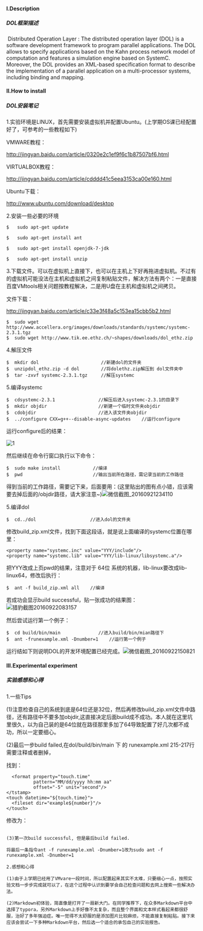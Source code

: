 #### I.Description

##### DOL框架描述

​	Distributed Operation Layer : The distributed operation layer (DOL) is a 	software development framework to program parallel applications. The DOL allows to specify applications based on the Kahn process network model of computation and features a simulation engine based on SystemC. Moreover, the DOL provides an XML-based specification format to describe the implementation of a parallel application on a multi-processor systems, including binding and mapping.

#### II.How to install

##### DOL安装笔记

1.实验环境是LINUX，首先需要安装虚拟机并配置Ubuntu。(上学期OS课已经配置好了，可参考的一些教程如下)

VMWARE教程：

http://jingyan.baidu.com/article/0320e2c1ef9f6c1b87507bf6.html

VIRTUALBOX教程：

http://jingyan.baidu.com/article/cdddd41c5eea3153ca00e160.html

Ubuntu下载：

http://www.ubuntu.com/download/desktop

2.安装一些必要的环境

```
$	sudo apt-get update

$	sudo apt-get install ant

$ 	sudo apt-get install openjdk-7-jdk

$	sudo apt-get install unzip
```

3.下载文件。可以在虚拟机上直接下，也可以在主机上下好再拖进虚拟机。不过有的虚拟机可能没法在主机和虚拟机之间复制粘贴文件，解决方法有两个：一是直接百度VMtools相关问题按教程解决，二是用U盘在主机和虚拟机之间拷贝。

文件下载：

http://jingyan.baidu.com/article/c33e3f48a5c153ea15cbb5b2.html

```
$  sudo wget http://www.accellera.org/images/downloads/standards/systemc/systemc-2.3.1.tgz
$  sudo wget http://www.tik.ee.ethz.ch/~shapes/downloads/dol_ethz.zip
```

4.解压文件

```
$  mkdir dol                       //新建dol的文件夹
$  unzipdol_ethz.zip -d dol        //将dolethz.zip解压到 dol文件夹中
$  tar -zxvf systemc-2.3.1.tgz     //解压systemc
```

5.编译systemc

```
$  cdsystemc-2.3.1                //解压后进入systemc-2.3.1的目录下
$  mkdir objdir                   //新建一个临时文件夹objdir
$  cdobjdir                       //进入该文件夹objdir
$  ../configure CXX=g++--disable-async-updates    //运行configure
```

运行configure后的结果：

![1](https://cloud.githubusercontent.com/assets/22443270/19917977/dbe97a20-a102-11e6-9714-bbd9ba359c07.png)

然后继续在命令行窗口执行以下命令：

```
$  sudo make install            //编译
$  pwd                          //输出当前所在路径，需记录当前的工作路径
```

得到当前的工作路径，需要记下来，后面要用：(这里贴出的图有点小错，应该需要去掉后面的/objdir路径，请大家注意~)![微信截图_20160921234110](https://cloud.githubusercontent.com/assets/22443270/19918014/32da01ec-a103-11e6-8d60-ef9595c73efb.png)

5.编译dol

```
$  cd../dol                    //进入dol的文件夹
```

修改build_zip.xml文件，找到下面这段话，就是说上面编译的systemc位置在哪里：

```
<property name="systemc.inc" value="YYY/include"/>
<property name="systemc.lib" value="YYY/lib-linux/libsystemc.a"/>
```

把YYY改成上页pwd的结果，注意对于  64位 系统的机器，lib-linux要改成lib-linux64，修改后执行：

```
$  ant -f build_zip.xml all    //编译
```

若成功会显示build successful，贴一张成功的结果图：![猎豹截图20160922083157](https：//github.com/TTTSSS/ES2016_14353283/raw/master/猎豹截图20160922083157.png)

然后尝试运行第一个例子：

```
$  cd build/bin/main              //进入build/bin/mian路径下
$  ant -frunexample.xml -Dnumber=1    //运行第一个例子
```

运行结如下则说明DOL的开发环境配置已经完成。![微信截图_20160922150821](https：//github.com/TTTSSS/ES2016_14353283/raw/master/微信截图_20160922150821.png)

#### III.Experimental experiment

##### 实验感想和心得

1.一些Tips

(1)注意检查自己的系统到底是64位还是32位，然后再修改build_zip.xml文件中路径，还有路径中不要多加objdir,这直接决定后面build成不成功。本人就在这里坑里很久，以为自己装的是64位就在路径那里多加了64导致配置了好几次都不成功，所以一定要细心。

(2)最后一步build failed,在dol/build/bin/main 下 的 runexample.xml 215-217行需要注释或者删掉，

找到：
 <tstamp>

```
  <format property="touch.time"
          pattern="MM/dd/yyyy hh:mm aa"
          offset="-5" unit="second"/>
</tstamp>
<touch datetime="${touch.time}">
  <fileset dir="example${number}"/>
</touch>
```

修改为：
<!--     <tstamp>

```
  <format property="touch.time"
          pattern="MM/dd/yyyy hh:mm aa"
          offset="-5" unit="second"/>
</tstamp>
<touch datetime="${touch.time}">
  <fileset dir="example${number}"/>
</touch> -->
```

(3)第一次build successful, 但是最后build failed.

将最后一条指令ant -f runexample.xml -Dnumber=1改为sudo ant -f runexample.xml -Dnumber=1

2.感想和心得

(1)由于上学期已经用了VMvare一段时间，所以配置起来其实不太难，只要细心一点，按照实验文档一步步完成就可以了，在这个过程中认识到要学会自己检查问题和去网上搜索一些解决办法。

(2)Markdown初体验，简直像是打开了一扇新大门。在同学推荐下，在众多Markdown平台中选择了typora，另外Markdown上手好像不太复杂，而且整个界面和文本样式看起来都很舒服，治好了多年强迫症。唯一觉得不太舒服的是添加图片比较麻烦，不能直接复制粘贴。接下来应该会尝试一下多种Markdown平台，然后选一个适合的承包自己的实验报告。

